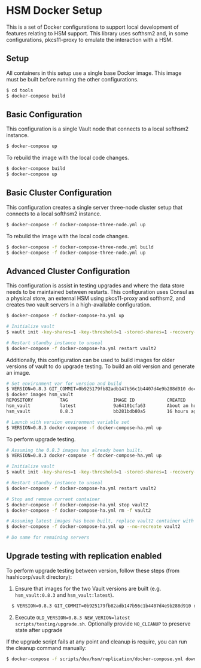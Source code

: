 # HSM Docker Setup

This is a set of Docker configurations to support local development of features
relating to HSM support.  This library uses softhsm2 and, in some configurations,
pkcs11-proxy to emulate the interaction with a HSM.

## Setup

All containers in this setup use a single base Docker image. This image must be
built before running the other configurations.

```sh
$ cd tools
$ docker-compose build
```

## Basic Configuration

This configuration is a single Vault node that connects to a local softhsm2 
instance.

```sh
$ docker-compose up
```

To rebuild the image with the local code changes.

```sh
$ docker-compose build
$ docker-compose up
```

## Basic Cluster Configuration

This configuration creates a single server three-node cluster setup that connects
to a local softhsm2 instance.

```sh
$ docker-compose -f docker-compose-three-node.yml up
```

To rebuild the image with the local code changes.

```sh
$ docker-compose -f docker-compose-three-node.yml build
$ docker-compose -f docker-compose-three-node.yml up
```

## Advanced Cluster Configuration

This configuration is assist in testing upgrades and where the data store needs
to be maintained between restarts.  This configuration uses Consul as a physical
store, an external HSM using pkcs11-proxy and softhsm2, and creates
two vault servers in a high-available configuration.

```sh
$ docker-compose -f docker-compose-ha.yml up

# Initialize vault
$ vault init -key-shares=1 -key-threshold=1 -stored-shares=1 -recovery-shares=1 -recovery-threshold=1

# Restart standby instance to unseal
$ docker-compose -f docker-compose-ha.yml restart vault2
```

Additionally, this configuration can be used to build images for older versions
of vault to do upgrade testing. To build an old version and generate an image.

```sh
# Set environment var for version and build
$ VERSION=0.8.3 GIT_COMMIT=0b925179fb82adb147b56c1b4407d4e9b288d910 docker-compose -f docker-compose-ha.yml build --no-cache vault
$ docker images hsm_vault
REPOSITORY          TAG                 IMAGE ID            CREATED             SIZE
hsm_vault           latest              9a64101cfa63        About an hour ago   1.3GB
hsm_vault           0.8.3               bb281bdb80a5        16 hours ago        1.28GB

# Launch with version environment variable set
$ VERSION=0.8.3 docker-compose -f docker-compose-ha.yml up
```

To perform upgrade testing.

```sh
# Assuming the 0.8.3 images has already been built.
$ VERSION=0.8.3 docker-compose -f docker-compose-ha.yml up

# Initialize vault
$ vault init -key-shares=1 -key-threshold=1 -stored-shares=1 -recovery-shares=1 -recovery-threshold=1

# Restart standby instance to unseal
$ docker-compose -f docker-compose-ha.yml restart vault2

# Stop and remove current container
$ docker-compose -f docker-compose-ha.yml stop vault2
$ docker-compose -f docker-compose-ha.yml rm -f vault2

# Assuming latest images has been built, replace vault2 container with updated image
$ docker-compose -f docker-compose-ha.yml up --no-recreate vault2

# Do same for remaining servers
```

## Upgrade testing with replication enabled

To perform upgrade testing between version, follow these steps (from hashicorp/vault directory):

1. Ensure that images for the two Vault versions are built (e.g. `hsm_vault:0.8.3` and `hsm_vault:latest`).

```sh
  $ VERSION=0.8.3 GIT_COMMIT=0b925179fb82adb147b56c1b4407d4e9b288d910 docker-compose -f scripts/dev/hsm/replication/docker-compose.yml build --no-cache vault
```

2. Execute `OLD_VERSION=0.8.3 NEW_VERION=latest scripts/testing/upgrade.sh`. Optionally provide `NO_CLEANUP` to preserve state after upgrade

If the upgrade script fails at any point and cleanup is require, you can run the cleanup command manually:

```sh
$ docker-compose -f scripts/dev/hsm/replication/docker-compose.yml down --remove-orphans
```